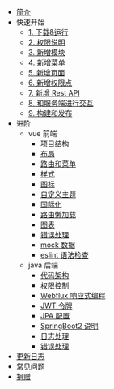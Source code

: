 * [简介](README.md)
* 快速开始
  * [1. 下载&运行](getting-started.md)
  * [2. 权限说明](permission.md)
  * [3. 新增模块](create-model.md)
  * [4. 新增菜单](nav-permission.md)
  * [5. 新增页面](new-page.md)
  * [6. 新增权限点](page-points.md)
  * [7. 新增 Rest API](java-new-api.md)
  * [8. 和服务端进行交互](server.md)
  * [9. 构建和发布](deploy.md)
* 进阶
  * vue 前端
    * [项目结构](art.md)
    * [布局](layout.md)
    * [路由和菜单](router-and-nav.md)
    * [样式](style.md)
    * [图标](icon.md)
    * [自定义主题](theme.md)
    * [国际化](i18n.md)
    * [路由懒加载](lazy-loading.md)
    * [图表](chart.md)
    * [错误处理](error.md)
    * [mock 数据](mock-api.md)
    * [eslint 语法检查](eslint.md)
  * java 后端
    * [代码架构](java-art.md)
    * [权限控制](java-permission.md)
    * [Webflux 响应式编程](java-flux.md)
    * [JWT 令牌](java-jwt.md)
    * [JPA 配置](java-jpa.md)
    * [SpringBoot2 说明](java-spring-boot2.md)
    * [日志处理](java-logs.md)
    * [错误处理](java-err.md)
* [更新日志](https://github.com/itheima2017/vue-element-admin-itheima/releases)
* [常见问题](faq.md)
* [捐赠](donate.md)
